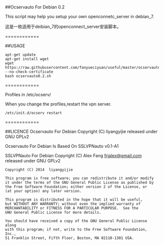 ##Ocservauto For Debian 0.2

This script may help you setup your own openconnetc_server in debian_7.

这是一枚适用于deibian_7的openconnect_server安装脚本。

============

##USAGE
```shell
apt-get update
apt-get install wget
wget https://raw.githubusercontent.com/fanyueciyuan/useful/master/ocservauto/ocservauto0.2.sh --no-check-certificate
bash ocservauto0.2.sh
```
============


Profiles in /etc/ocserv/

When you change the profiles,restart the vpn server.
```shell
/etc/init.d/ocserv restart
```

============

##LICENCE
Ocservauto For Debian Copyright (C) liyangyijie released under GNU GPLv2

Ocservauto For Debian Is Based On SSLVPNauto v0.1-A1

SSLVPNauto For Debian Copyright (C) Alex Fang frjalex@gmail.com released under GNU GPLv2



    Copyright (C) 2014  liyangyijie

    This program is free software; you can redistribute it and/or modify
    it under the terms of the GNU General Public License as published by
    the Free Software Foundation; either version 2 of the License, or
    (at your option) any later version.

    This program is distributed in the hope that it will be useful,
    but WITHOUT ANY WARRANTY; without even the implied warranty of
    MERCHANTABILITY or FITNESS FOR A PARTICULAR PURPOSE.  See the
    GNU General Public License for more details.

    You should have received a copy of the GNU General Public License along
    with this program; if not, write to the Free Software Foundation, Inc.,
    51 Franklin Street, Fifth Floor, Boston, MA 02110-1301 USA.
